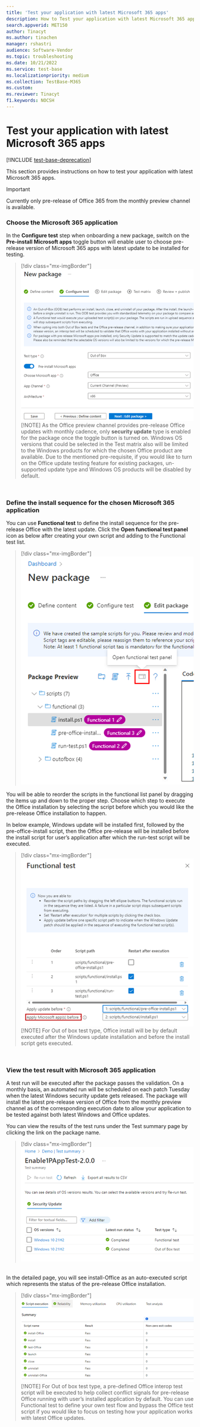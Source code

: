 ```yaml
---
title: 'Test your application with latest Microsoft 365 apps'
description: How to Test your application with latest Microsoft 365 apps
search.appverid: MET150
author: Tinacyt
ms.author: tinachen
manager: rshastri
audience: Software-Vendor
ms.topic: troubleshooting
ms.date: 10/21/2022
ms.service: test-base
ms.localizationpriority: medium
ms.collection: TestBase-M365
ms.custom:
ms.reviewer: Tinacyt
f1.keywords: NOCSH
---
```


# Test your application with latest Microsoft 365 apps

[!INCLUDE [test-base-deprecation](./includes/test-base-deprecation.md)]

This section provides instructions on how to test your application with latest Microsoft 365 apps.

> [!IMPORTANT]
> Currently only pre-release of Office 365 from the monthly preview channel is available.


### Choose the Microsoft 365 application 

In the **Configure test** step when onboarding a new package, switch on the **Pre-install Microsoft apps** toggle button will enable user to choose pre-release version of Microsoft 365 apps with latest update to be installed for testing.

 > [!div class="mx-imgBorder"]  
 > ![Screenshot shows Package config test](Media/testwithm365app01.png)  
 > [!NOTE] 
 > As the Office preview channel provides pre-release Office updates with monthly cadence, only **security update** type is enabled for the package once the toggle button is turned on. Windows OS versions that could be selected in the Test matrix also will be limited to the Windows products for which the chosen Office product are available. Due to the mentioned pre-requisite, if you would like to turn on the Office update testing feature for existing packages, un-supported update type and Windows OS products will be disabled by default.

&nbsp;  
### Define the install sequence for the chosen Microsoft 365 application 

You can use **Functional test** to define the install sequence for the pre-release Office with the latest update. Click the **Open functional test panel** icon as below after creating your own script and adding to the Functional test list.

 > [!div class="mx-imgBorder"]  
 > ![Screenshot shows Package edit package](Media/testwithm365app02.png)

You will be able to reorder the scripts in the functional list panel by dragging the items up and down to the proper step. Choose which step to execute the Office installation by selecting the script before which you would like the pre-release Office installation to happen.  

In below example, Windows update will be installed first, followed by the pre-office-install script, then the Office pre-release will be installed before the install script for user’s application after which the run-test script will be executed.

 > [!div class="mx-imgBorder"]  
 > ![Screenshot shows Functional test](Media/testwithm365app03.png)  
 > [!NOTE]
 > For Out of box test type, Office install will be by default executed after the Windows update installation and before the install script gets executed.

&nbsp;  
### View the test result with Microsoft 365 application  

A test run will be executed after the package passes the validation. On a monthly basis, an automated run will be scheduled on each patch Tuesday when the latest Windows security update gets released. The package will install the latest pre-release version of Office from the monthly preview channel as of the corresponding execution date to allow your application to be tested against both latest Windows and Office updates.

You can view the results of the test runs under the Test summary page by clicking the link on the package name.

 > [!div class="mx-imgBorder"]  
 > ![Screenshot shows Security update](Media/testwithm365app04.png)

&nbsp;  
In the detailed page, you will see install-Office as an auto-executed script which represents the status of the pre-release Office installation.

 > [!div class="mx-imgBorder"]  
 > ![Screenshot shows Reliability](Media/testwithm365app05.png)  
 > [!NOTE]
 > For Out of box test type, a pre-defined Office interop test script will be executed to help collect conflict signals for pre-release Office running with user’s installed application by default. You can use Functional test to define your own test flow and bypass the Office test script if you would like to focus on testing how your application works with latest Office updates.
